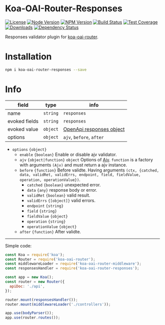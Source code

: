 # Koa-OAI-Router-Responses

[license-img]: http://img.shields.io/badge/license-MIT-green.svg
[license-url]: http://opensource.org/licenses/MIT

[node-image]: https://img.shields.io/badge/node.js-v7.6.0-blue.svg
[node-url]: http://nodejs.org/download/

[npm-img]: https://img.shields.io/npm/v/koa-oai-router-responses.svg
[npm-url]: https://npmjs.org/package/koa-oai-router-responses

[travis-img]: https://travis-ci.org/oaijs/koa-oai-router-responses.svg
[travis-url]: https://travis-ci.org/oaijs/koa-oai-router-responses

[coveralls-img]: https://coveralls.io/repos/github/oaijs/koa-oai-router-responses/badge.svg
[coveralls-url]: https://coveralls.io/github/oaijs/koa-oai-router-responses

[downloads-image]: https://img.shields.io/npm/dm/koa-oai-router-responses.svg
[downloads-url]: https://npmjs.org/package/koa-oai-router-responses

[david-img]: https://img.shields.io/david/oaijs/koa-oai-router-responses.svg
[david-url]: https://david-dm.org/oaijs/koa-oai-router-responses

[router]: https://github.com/BiteBit/koa-oai-router

[resp]: https://github.com/OAI/OpenAPI-Specification/blob/master/versions/2.0.md#responses-object
[ajv]: https://github.com/epoberezkin/ajv
[ajv-error]: https://github.com/epoberezkin/ajv#error-objects

[![License][license-img]][license-url]
[![Node Version][node-image]][node-url]
[![NPM Version][npm-img]][npm-url]
[![Build Status][travis-img]][travis-url]
[![Test Coverage][coveralls-img]][coveralls-url]
[![Downloads][downloads-image]][downloads-url]
[![Dependency Status][david-img]][david-url]

Responses validator plugin for [koa-oai-router][router].

# Installation
```bash
npm i koa-oai-router-responses --save
```

# Info
|field|type|info|
|---|---|---|
|name|`string`|`responses`|
|evoked fields|`string`| `responses`|
|evoked value|`object`| [OpenApi responses object][resp]|
|options|`object`| `ajv`, `before`, `after` |

* `options` `{object}`
  * `enable` `{boolean}` Enable or disable ajv validator.
  * `ajv` `{object|function}` `object` Options of [Ajv][ajv]. `function` is a factory with arguments `(Ajv)` and must return a ajv instance.
  * `before` `{function}` Before validte. Having arguments `(ctx, {catched, data, validRet, validErrs, endpoint, field, fieldValue, operation, operationValue})`.
    * `catched` `{boolean}` unexpected error.
    * `data` `{any}` response body or error.
    * `validRet` `{boolean}` valid result.
    * `validErrs` `{[object]}` valid errors.
    * `endpoint` `{string}`
    * `field` `{string}`
    * `fieldValue` `{object}`
    * `operation` `{string}`
    * `operationValue` `{object}`
  * `after` `{function}` After validte.

---

Simple code:
```js
const Koa = require('koa');
const Router = require('koa-oai-router');
const middlewareLoader = require('koa-oai-router-middleware');
const responsesHandler = require('koa-oai-router-responses');

const app = new Koa();
const router = new Router({
  apiDoc: './api',
});

router.mount(responsesHandler());
router.mount(middlewareLoader('./controllers'));

app.use(bodyParser());
app.use(router.routes());
```
